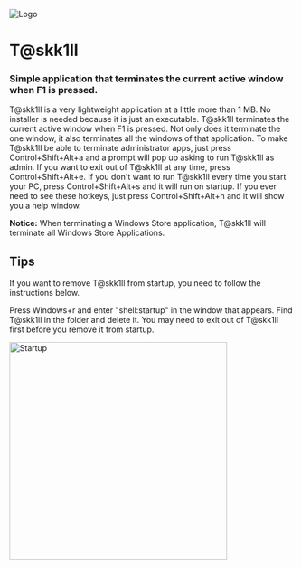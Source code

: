 ![Logo](https://gitlab.com/rehposuite/Apps/-/raw/main/Windows%20Apps/Logo.png)
# T@skk1ll
### Simple application that terminates the current active window when F1 is pressed.

T@skk1ll is a very lightweight application at a little more than 1 MB. No installer is needed because it is just an executable. T@skk1ll terminates the current active window when F1 is pressed. Not only does it terminate the one window, it also terminates all the windows of that application. To make T@skk1ll be able to terminate administrator apps, just press Control+Shift+Alt+a and a prompt will pop up asking to run T@skk1ll as admin. If you want to exit out of T@skk1ll at any time, press Control+Shift+Alt+e. If you don't want to run T@skk1ll every time you start your PC, press Control+Shift+Alt+s and it will run on startup. If you ever need to see these hotkeys, just press Control+Shift+Alt+h and it will show you a help window. 

**Notice:** When terminating a Windows Store application, T@skk1ll will terminate all Windows Store Applications.

## Tips 
If you want to remove T@skk1ll from startup, you need to follow the instructions below.

Press Windows+r and enter "shell:startup" in the window that appears. Find T@skk1ll in the folder and delete it. You may need to exit out of T@skk1ll first before you remove it from startup. 

<img width="385" alt="Startup" src="https://gitlab.com/rehposuite/Apps/-/raw/main/Windows%20Apps/Startup.png">
